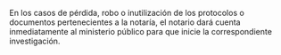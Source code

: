 En los casos de pérdida, robo o inutilización de los protocolos o documentos pertenecientes a la notaría, el notario dará cuenta inmediatamente al ministerio público para que inicie la correspondiente investigación.